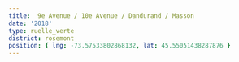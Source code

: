 ```yaml
---
title:  9e Avenue / 10e Avenue / Dandurand / Masson
date: '2018'
type: ruelle_verte
district: rosemont
position: { lng: -73.57533802868132, lat: 45.55051438287876 } 
---
```

